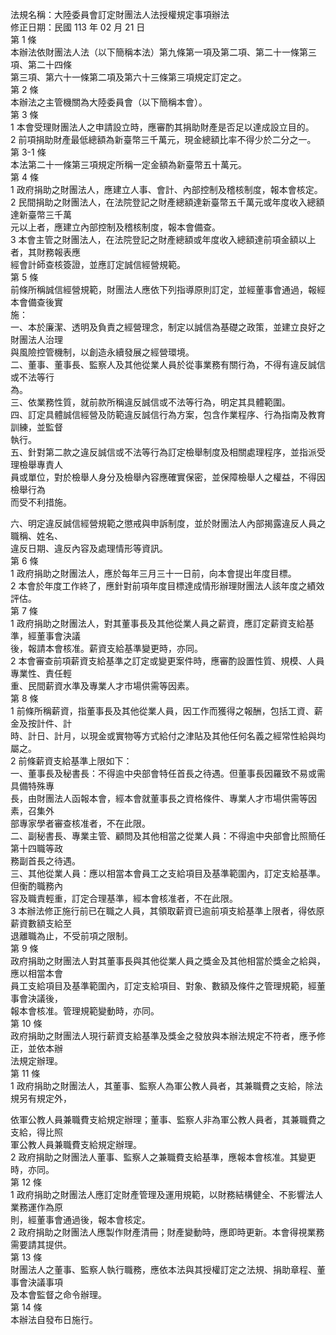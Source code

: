 法規名稱：大陸委員會訂定財團法人法授權規定事項辦法  
修正日期：民國 113 年 02 月 21 日  
第 1 條  
本辦法依財團法人法（以下簡稱本法）第九條第一項及第二項、第二十一條第三項、第二十四條  
第三項、第六十一條第二項及第六十三條第三項規定訂定之。  
第 2 條  
本辦法之主管機關為大陸委員會（以下簡稱本會）。  
第 3 條  
1 本會受理財團法人之申請設立時，應審酌其捐助財產是否足以達成設立目的。  
2 前項捐助財產最低總額為新臺幣三千萬元，現金總額比率不得少於二分之一。  
第 3-1 條  
本法第二十一條第三項規定所稱一定金額為新臺幣五十萬元。  
第 4 條  
1 政府捐助之財團法人，應建立人事、會計、內部控制及稽核制度，報本會核定。  
2 民間捐助之財團法人，在法院登記之財產總額達新臺幣五千萬元或年度收入總額達新臺幣三千萬  
元以上者，應建立內部控制及稽核制度，報本會備查。  
3 本會主管之財團法人，在法院登記之財產總額或年度收入總額達前項金額以上者，其財務報表應  
經會計師查核簽證，並應訂定誠信經營規範。  
第 5 條  
前條所稱誠信經營規範，財團法人應依下列指導原則訂定，並經董事會通過，報經本會備查後實  
施：  
一、本於廉潔、透明及負責之經營理念，制定以誠信為基礎之政策，並建立良好之財團法人治理  
與風險控管機制，以創造永續發展之經營環境。  
二、董事、董事長、監察人及其他從業人員於從事業務有關行為，不得有違反誠信或不法等行  
為。  
三、依業務性質，就前款所稱違反誠信或不法等行為，明定其具體範圍。  
四、訂定具體誠信經營及防範違反誠信行為方案，包含作業程序、行為指南及教育訓練，並監督  
執行。  
五、針對第二款之違反誠信或不法等行為訂定檢舉制度及相關處理程序，並指派受理檢舉專責人  
員或單位，對於檢舉人身分及檢舉內容應確實保密，並保障檢舉人之權益，不得因檢舉行為  
而受不利措施。  


六、明定違反誠信經營規範之懲戒與申訴制度，並於財團法人內部揭露違反人員之職稱、姓名、  
違反日期、違反內容及處理情形等資訊。  
第 6 條  
1 政府捐助之財團法人，應於每年三月三十一日前，向本會提出年度目標。  
2 本會於年度工作終了，應針對前項年度目標達成情形辦理財團法人該年度之績效評估。  
第 7 條  
1 政府捐助之財團法人，對其董事長及其他從業人員之薪資，應訂定薪資支給基準，經董事會決議  
後，報請本會核准。薪資支給基準變更時，亦同。  
2 本會審查前項薪資支給基準之訂定或變更案件時，應審酌設置性質、規模、人員專業性、責任輕  
重、民間薪資水準及專業人才市場供需等因素。  
第 8 條  
1 前條所稱薪資，指董事長及其他從業人員，因工作而獲得之報酬，包括工資、薪金及按計件、計  
時、計日、計月，以現金或實物等方式給付之津貼及其他任何名義之經常性給與均屬之。  
2 前條薪資支給基準上限如下：  
一、董事長及秘書長：不得逾中央部會特任首長之待遇。但董事長因羅致不易或需具備特殊專  
長，由財團法人函報本會，經本會就董事長之資格條件、專業人才市場供需等因素，召集外  
部專家學者審查核准者，不在此限。  
二、副秘書長、專業主管、顧問及其他相當之從業人員：不得逾中央部會比照簡任第十四職等政  
務副首長之待遇。  
三、其他從業人員：應以相當本會員工之支給項目及基準範圍內，訂定支給基準。但衡酌職務內  
容及職責輕重，訂定合理基準，經本會核准者，不在此限。  
3 本辦法修正施行前已在職之人員，其領取薪資已逾前項支給基準上限者，得依原薪資數額支給至  
退離職為止，不受前項之限制。  
第 9 條  
政府捐助之財團法人對其董事長與其他從業人員之獎金及其他相當於獎金之給與，應以相當本會  
員工支給項目及基準範圍內，訂定支給項目、對象、數額及條件之管理規範，經董事會決議後，  
報本會核准。管理規範變動時，亦同。  
第 10 條  
政府捐助之財團法人現行薪資支給基準及獎金之發放與本辦法規定不符者，應予修正，並依本辦  
法規定辦理。  
第 11 條  
1 政府捐助之財團法人，其董事、監察人為軍公教人員者，其兼職費之支給，除法規另有規定外，  


依軍公教人員兼職費支給規定辦理；董事、監察人非為軍公教人員者，其兼職費之支給，得比照  
軍公教人員兼職費支給規定辦理。  
2 政府捐助之財團法人董事、監察人之兼職費支給基準，應報本會核准。其變更時，亦同。  
第 12 條  
1 政府捐助之財團法人應訂定財產管理及運用規範，以財務結構健全、不影響法人業務運作為原  
則，經董事會通過後，報本會核定。  
2 政府捐助之財團法人應製作財產清冊；財產變動時，應即時更新。本會得視業務需要請其提供。  
第 13 條  
財團法人之董事、監察人執行職務，應依本法與其授權訂定之法規、捐助章程、董事會決議事項  
及本會監督之命令辦理。  
第 14 條  
本辦法自發布日施行。  


